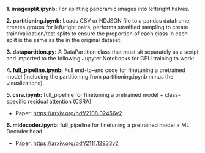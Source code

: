 **1. imagesplit.ipynb:** For splitting panoramic images into left/right halves.

**2. partitioning.ipynb:** Loads CSV or NDJSON file to a pandas dataframe, creates groups for left/right pairs, performs stratified sampling to create train/validation/test splits to ensure the proportion of each class in each split is the same as the in the original dataset.

**3. datapartition.py:** A DataPartition class that must sit separately as a script and imported to the following Jupyter Notebooks for GPU training to work:

**4. full_pipeline.ipynb:** Full end-to-end code for finetuning a pretrained model (including the partitioning from partitioning.ipynb minus the visualizations).

**5. csra.ipynb:** full_pipeline for finetuning a pretrained model + class-specific residual attention (CSRA)
   - Paper: https://arxiv.org/pdf/2108.02456v2 

**6. mldecoder.ipynb:** full_pipeline for finetuning a pretrained model + ML Decoder head
   - Paper: https://arxiv.org/pdf/2111.12933v2
